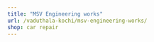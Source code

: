 ```yaml
---
title: "MSV Engineering works"
url: /vaduthala-kochi/msv-engineering-works/
shop: car repair
---
```

